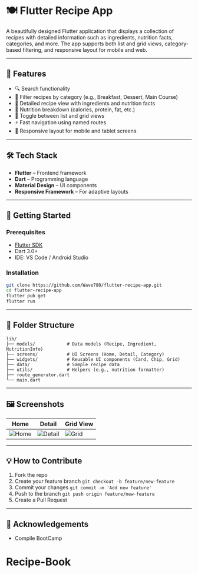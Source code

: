 
# 🍽️ Flutter Recipe App

A beautifully designed Flutter application that displays a collection of recipes with detailed information such as ingredients, nutrition facts, categories, and more. The app supports both list and grid views, category-based filtering, and responsive layout for mobile and web.

---

## 📱 Features

- 🔍 Search functionality
- 📂 Filter recipes by category (e.g., Breakfast, Dessert, Main Course)
- 📑 Detailed recipe view with ingredients and nutrition facts
- 🧮 Nutrition breakdown (calories, protein, fat, etc.)
- 🎨 Toggle between list and grid views
- ⚡ Fast navigation using named routes
- 📱 Responsive layout for mobile and tablet screens

---

## 🛠️ Tech Stack

- **Flutter** – Frontend framework
- **Dart** – Programming language
- **Material Design** – UI components
- **Responsive Framework** – For adaptive layouts

---

## 🚀 Getting Started

### Prerequisites

- [Flutter SDK](https://flutter.dev/docs/get-started/install)
- Dart 3.0+
- IDE: VS Code / Android Studio

### Installation

```bash
git clone https://github.com/Wave780/flutter-recipe-app.git
cd flutter-recipe-app
flutter pub get
flutter run
```

---

## 🧩 Folder Structure

```
lib/
├── models/            # Data models (Recipe, Ingredient, NutritionInfo)
├── screens/           # UI Screens (Home, Detail, Category)
├── widgets/           # Reusable UI components (Card, Chip, Grid)
├── data/              # Sample recipe data
├── utils/             # Helpers (e.g., nutrition formatter)
├── route_generator.dart
└── main.dart
```

---

## 🖼️ Screenshots

<!-- Add screenshots here -->
| Home | Detail | Grid View |
|------|--------|-----------|
| ![Home](screenshots/home.png) | ![Detail](screenshots/detail.png) | ![Grid](screenshots/grid.png) |

---

## 💡 How to Contribute

1. Fork the repo
2. Create your feature branch `git checkout -b feature/new-feature`
3. Commit your changes `git commit -m 'Add new feature'`
4. Push to the branch `git push origin feature/new-feature`
5. Create a Pull Request


---

## 🙌 Acknowledgements

- Compile BootCamp 



# Recipe-Book